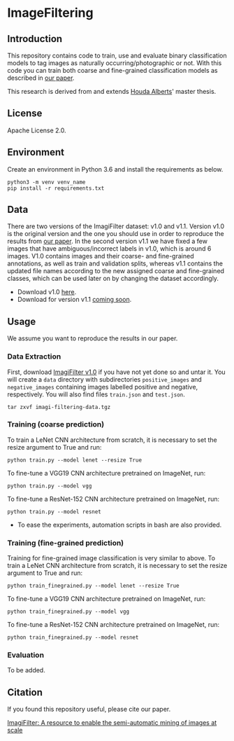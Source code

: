 # ImageFiltering

## Introduction

This repository contains code to train, use and evaluate binary classification models to tag images as naturally occurring/photographic or not.
With this code you can train both coarse and fine-grained classification models as described in [our paper](https://arxiv.org/abs/2008.09152).

This research is derived from and extends [Houda Alberts](https://github.com/houda96)' master thesis.

## License
Apache License 2.0. 

## Environment

Create an environment in Python 3.6 and install the requirements as below.

    python3 -m venv venv_name
    pip install -r requirements.txt

## Data

There are two versions of the ImagiFilter dataset: v1.0 and v1.1.
Version v1.0 is the original version and the one you should use in order to reproduce the results from [our paper](#).
In the second version v1.1 we have fixed a few images that have ambiguous/incorrect labels in v1.0, which is around 6 images.
V1.0 contains images and their coarse- and fine-grained annotations, as well as train and validation splits, whereas v1.1 contains the updated file names according to the new assigned coarse and fine-grained classes, which can be used later on by changing the dataset accordingly. 

- Download v1.0 [here](https://surfdrive.surf.nl/files/index.php/s/YeC4eKiFCxHoNIW).
- Download for version v1.1 [coming soon](#).

## Usage

We assume you want to reproduce the results in our paper.

### Data Extraction

First, download [ImagiFilter v1.0](https://surfdrive.surf.nl/files/index.php/s/YeC4eKiFCxHoNIW) if you have not yet done so and untar it. You will create a `data` directory with subdirectories `positive_images` and `negative_images` containing images labelled positive and negative, respectively. You will also find files `train.json` and `test.json`.

    tar zxvf imagi-filtering-data.tgz

### Training (coarse prediction)

To train a LeNet CNN architecture from scratch, it is necessary to set the resize argument to True and run:

    python train.py --model lenet --resize True

To fine-tune a VGG19 CNN architecture pretrained on ImageNet, run:

    python train.py --model vgg

To fine-tune a ResNet-152 CNN architecture pretrained on ImageNet, run:

    python train.py --model resnet

- To ease the experiments, automation scripts in bash are also provided. 

### Training (fine-grained prediction)

Training for fine-grained image classification is very similar to above. To train a LeNet CNN architecture from scratch, it is necessary to set the resize argument to True and run:

    python train_finegrained.py --model lenet --resize True

To fine-tune a VGG19 CNN architecture pretrained on ImageNet, run:

    python train_finegrained.py --model vgg

To fine-tune a ResNet-152 CNN architecture pretrained on ImageNet, run:

    python train_finegrained.py --model resnet

### Evaluation

To be added.

## Citation

If you found this repository useful, please cite our paper.

[ImagiFilter: A resource to enable the semi-automatic mining of images at scale](https://arxiv.org/abs/2008.09152)

